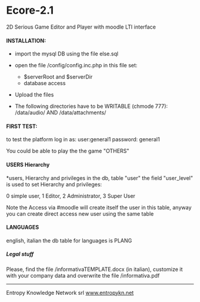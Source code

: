 # Ecore-2.1
2D Serious Game Editor and Player with moodle LTI interface

#### INSTALLATION:
- import the mysql DB using the file else.sql
- open the file /config/config.inc.php
	in this file set:
	- $serverRoot and $serverDir
	- database access

- Upload the files

- The following directories have to be WRITABLE (chmode 777): 
/data/audio/ AND /data/attachments/

#### FIRST TEST:	
to test the platform log in as:
user:general1
password: general1

You could be able to play the the game "OTHERS"

#### USERS Hierarchy
*users, Hierarchy and privileges
in the db, table "user" the field "user_level"
is used to set Hierarchy and privileges:

0  simple user, 
1 Editor, 
2 Administrator, 
3 Super User

Note
the Access via #moodle will create itself the user in this table,
anyway you can create direct access new user using the same table

#### LANGUAGES
english, italian
the db table for languages is PLANG

##### Legal stuff
Please, find the file /informativaTEMPLATE.docx (in italian), 
customize it with your company data
and overwrite the file /informativa.pdf

--- 

Entropy Knowledge Network srl www.entropykn.net


